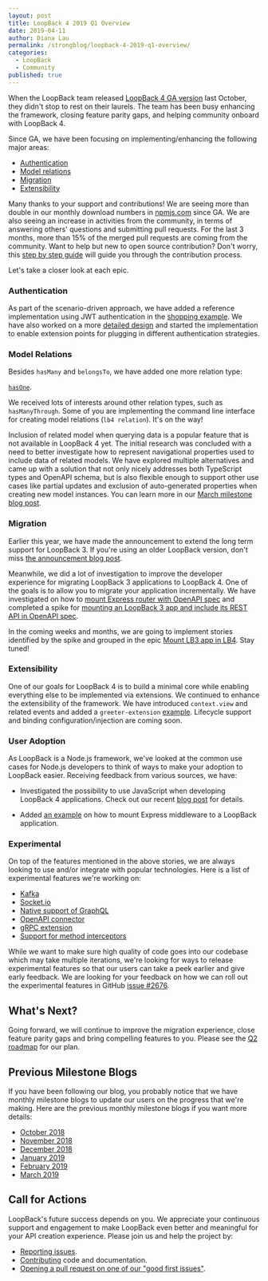 ```yaml
---
layout: post
title: LoopBack 4 2019 Q1 Overview
date: 2019-04-11
author: Diana Lau
permalink: /strongblog/loopback-4-2019-q1-overview/
categories:
  - LoopBack
  - Community
published: true
---
```


When the LoopBack team released [LoopBack 4 GA version](https://strongloop.com/strongblog/loopback-4-ga) last October, they didn't stop to rest on their laurels. The team has been busy enhancing the framework, closing feature parity gaps, and helping community onboard with LoopBack 4.

Since GA, we have been focusing on implementing/enhancing the following major areas:

- [Authentication](#authentication)
- [Model relations](#model-relations)
- [Migration](#migration)
- [Extensibility](#extensibility)

<!--more-->
Many thanks to your support and contributions! We are seeing more than double in our monthly download numbers in [npmjs.com](https://www.npmjs.com/) since GA. We are also seeing an increase in activities from the community, in terms of answering others' questions and submitting pull requests. For the last 3 months, more than 15% of the merged pull requests are coming from the community. Want to help but new to open source contribution? Don't worry, this [step by step guide](https://loopback.io/doc/en/lb4/submitting_a_pr.html) will guide you through the contribution process.

Let's take a closer look at each epic.

### Authentication

As part of the scenario-driven approach, we have added a reference implementation using JWT authentication in the [shopping example](https://github.com/strongloop/loopback4-example-shopping). We have also worked on a more [detailed design](https://github.com/strongloop/loopback-next/tree/master/packages/authentication/docs) and started the implementation to enable extension points for plugging in different authentication strategies.

### Model Relations

Besides `hasMany` and `belongsTo`, we have added one more relation type:

[`hasOne`](https://loopback.io/doc/en/lb4/hasOne-relation.html). 

We received lots of interests around other relation types, such as `hasManyThrough`. Some of you are implementing the command line interface for creating model relations (`lb4 relation`). It's on the way!

Inclusion of related model when querying data is a popular feature that is not available in LoopBack 4 yet. The initial research was concluded with a need to better investigate how to represent navigational properties used to include data of related models. We have explored multiple alternatives and came up with a solution that not only nicely addresses both TypeScript types and OpenAPI schema, but is also flexible enough to support other use cases like partial updates and exclusion of auto-generated properties when creating new model instances. You can learn more in our [March milestone blog post](https://strongloop.com/strongblog/march-2019-milestone/).

### Migration

Earlier this year, we have made the announcement to extend the long term support for LoopBack 3. If you're using an older LoopBack version, don't miss [the announcement blog post](https://strongloop.com/strongblog/lb3-extended-lts/).

Meanwhile, we did a lot of investigation to improve the developer experience for migrating LoopBack 3 applications to LoopBack 4. One of the goals is to allow you to migrate your application incrementally. We have investigated on how to [mount Express router with OpenAPI spec](https://github.com/strongloop/loopback-next/issues/2389) and completed a spike for [mounting an LoopBack 3 app and include its REST API in OpenAPI spec](https://github.com/strongloop/loopback-next/issues/2318).

In the coming weeks and months, we are going to implement stories identified by the spike and grouped in the epic [Mount LB3 app in LB4](https://github.com/strongloop/loopback-next/issues/2479). Stay tuned!

### Extensibility

One of our goals for LoopBack 4 is to build a minimal core while enabling everything else to be implemented via extensions. We continued to enhance the extensibility of the framework. We have introduced `context.view` and related events and added a `greeter-extension` [example](https://github.com/strongloop/loopback-next/tree/master/examples/greeter-extension). Lifecycle support and binding configuration/injection are coming soon.

### User Adoption

As LoopBack is a Node.js framework, we've looked at the common use cases for Node.js developers to think of ways to make your adoption to LoopBack easier. Receiving feedback from various sources, we have:

- Investigated the possibility to use JavaScript when developing LoopBack 4 applications. Check out our recent [blog post](https://strongloop.com/strongblog/loopback4-javascript-experience/) for details.

- Added [an example](https://github.com/strongloop/loopback-next/tree/master/examples/express-composition) on how to mount Express middleware to a LoopBack application.

### Experimental

On top of the features mentioned in the above stories, we are always looking to use and/or integrate with popular technologies. Here is a list of experimental features we're working on:

- [Kafka](https://github.com/strongloop/loopback4-example-kafka)
- [Socket.io](https://github.com/strongloop/loopback-next/pull/2648)
- [Native support of GraphQL](https://github.com/strongloop/loopback-next/pull/2670)
- [OpenAPI connector](https://github.com/strongloop/loopback-connector-openapi/pull/2)
- [gRPC extension](https://github.com/strongloop/loopback4-extension-grpc)
- [Support for method interceptors](https://github.com/strongloop/loopback-next/pull/2687)

While we want to make sure high quality of code goes into our codebase which may take multiple iterations, we're looking for ways to release experimental features so that our users can take a peek earlier and give early feedback. We are looking for your feedback on how we can roll out the experimental features in GitHub [issue #2676](https://github.com/strongloop/loopback-next/issues/2676).

## What's Next?

Going forward, we will continue to improve the migration experience, close feature parity gaps and bring compelling features to you. Please see the [Q2 roadmap](https://github.com/strongloop/loopback-next/issues/2692) for our plan.

## Previous Milestone Blogs

If you have been following our blog, you probably notice that we have monthly milestone blogs to update our users on the progress that we're making. Here are the previous monthly milestone blogs if you want more details:

- [October 2018](https://strongloop.com/strongblog/loopback-4-october-2018-milestone/)
- [November 2018](https://strongloop.com/strongblog/november-2018-milestone/)
- [December 2018](https://strongloop.com/strongblog/december-2018-milestone/)
- [January 2019](https://strongloop.com/strongblog/january-2019-milestone/)
- [February 2019](https://strongloop.com/strongblog/february-2019-milestone/)
- [March 2019](https://strongloop.com/strongblog/march-2019-milestone/)

## Call for Actions

LoopBack's future success depends on you. We appreciate your continuous support and engagement to make LoopBack even better and meaningful for your API creation experience. Please join us and help the project by:

- [Reporting issues](https://github.com/strongloop/loopback-next/issues).
- [Contributing](https://github.com/strongloop/loopback-next/blob/master/docs/CONTRIBUTING.md)
  code and documentation.
- [Opening a pull request on one of our "good first issues"](https://github.com/strongloop/loopback-next/labels/good%20first%20issue).
